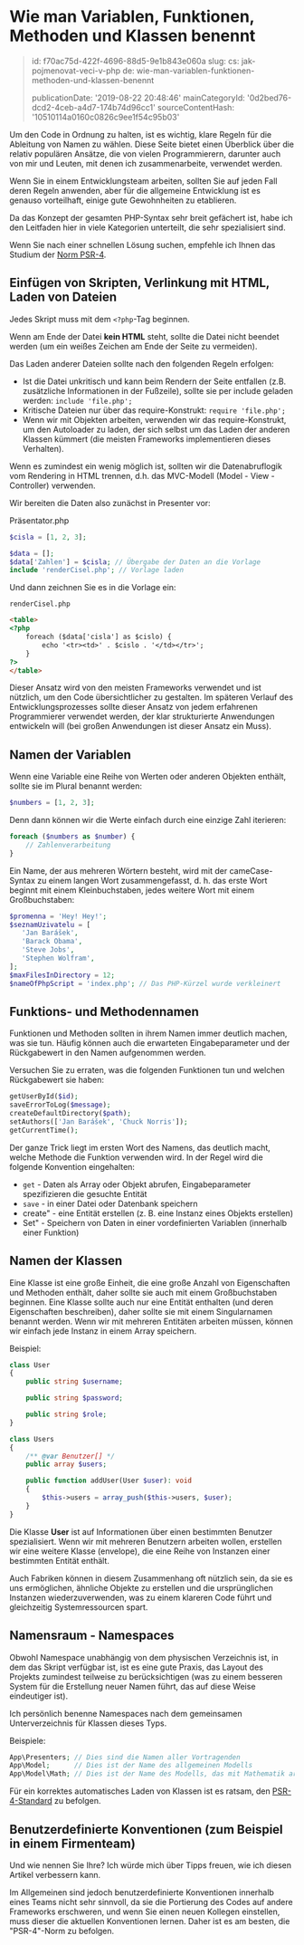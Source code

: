 Wie man Variablen, Funktionen, Methoden und Klassen benennt
===========================================================

> id: f70ac75d-422f-4696-88d5-9e1b843e060a
> slug:
> 	cs: jak-pojmenovat-veci-v-php
> 	de: wie-man-variablen-funktionen-methoden-und-klassen-benennt
> 
> publicationDate: '2019-08-22 20:48:46'
> mainCategoryId: '0d2bed76-dcd2-4ceb-a4d7-174b74d96cc1'
> sourceContentHash: '10510114a0160c0826c9ee1f54c95b03'

Um den Code in Ordnung zu halten, ist es wichtig, klare Regeln für die Ableitung von Namen zu wählen. Diese Seite bietet einen Überblick über die relativ populären Ansätze, die von vielen Programmierern, darunter auch von mir und Leuten, mit denen ich zusammenarbeite, verwendet werden.

Wenn Sie in einem Entwicklungsteam arbeiten, sollten Sie auf jeden Fall deren Regeln anwenden, aber für die allgemeine Entwicklung ist es genauso vorteilhaft, einige gute Gewohnheiten zu etablieren.

Da das Konzept der gesamten PHP-Syntax sehr breit gefächert ist, habe ich den Leitfaden hier in viele Kategorien unterteilt, die sehr spezialisiert sind.

Wenn Sie nach einer schnellen Lösung suchen, empfehle ich Ihnen das Studium der <a href="https://www.php-fig.org/psr/psr-4/">Norm PSR-4</a>.

Einfügen von Skripten, Verlinkung mit HTML, Laden von Dateien
---------------------------------------------------

Jedes Skript muss mit dem `<?php`-Tag beginnen.

Wenn am Ende der Datei **kein HTML** steht, sollte die Datei nicht beendet werden (um ein weißes Zeichen am Ende der Seite zu vermeiden).

Das Laden anderer Dateien sollte nach den folgenden Regeln erfolgen:

- Ist die Datei unkritisch und kann beim Rendern der Seite entfallen (z.B. zusätzliche Informationen in der Fußzeile), sollte sie per include geladen werden: `include 'file.php';`
- Kritische Dateien nur über das require-Konstrukt: `require 'file.php';`
- Wenn wir mit Objekten arbeiten, verwenden wir das require-Konstrukt, um den Autoloader zu laden, der sich selbst um das Laden der anderen Klassen kümmert (die meisten Frameworks implementieren dieses Verhalten).


Wenn es zumindest ein wenig möglich ist, sollten wir die Datenabruflogik vom Rendering in HTML trennen, d.h. das MVC-Modell (Model - View - Controller) verwenden.

Wir bereiten die Daten also zunächst in Presenter vor:

Präsentator.php

```php
$cisla = [1, 2, 3];

$data = [];
$data['Zahlen'] = $cisla; // Übergabe der Daten an die Vorlage
include 'renderCisel.php'; // Vorlage laden
```

Und dann zeichnen Sie es in die Vorlage ein:

`renderCisel.php`

```html
<table>
<?php
    foreach ($data['cisla'] as $cislo) {
        echo '<tr><td>' . $cislo . '</td></tr>';
    }
?>
</table>
```

Dieser Ansatz wird von den meisten Frameworks verwendet und ist nützlich, um den Code übersichtlicher zu gestalten. Im späteren Verlauf des Entwicklungsprozesses sollte dieser Ansatz von jedem erfahrenen Programmierer verwendet werden, der klar strukturierte Anwendungen entwickeln will (bei großen Anwendungen ist dieser Ansatz ein Muss).

Namen der Variablen
----------------

Wenn eine Variable eine Reihe von Werten oder anderen Objekten enthält, sollte sie im Plural benannt werden:

```php
$numbers = [1, 2, 3];
```

Denn dann können wir die Werte einfach durch eine einzige Zahl iterieren:

```php
foreach ($numbers as $number) {
    // Zahlenverarbeitung
}
```

Ein Name, der aus mehreren Wörtern besteht, wird mit der cameCase-Syntax zu einem langen Wort zusammengefasst, d. h. das erste Wort beginnt mit einem Kleinbuchstaben, jedes weitere Wort mit einem Großbuchstaben:

```php
$promenna = 'Hey! Hey!';
$seznamUzivatelu = [
   'Jan Barášek',
   'Barack Obama',
   'Steve Jobs',
   'Stephen Wolfram',
];
$maxFilesInDirectory = 12;
$nameOfPhpScript = 'index.php'; // Das PHP-Kürzel wurde verkleinert
```

Funktions- und Methodennamen
--------------------

Funktionen und Methoden sollten in ihrem Namen immer deutlich machen, was sie tun. Häufig können auch die erwarteten Eingabeparameter und der Rückgabewert in den Namen aufgenommen werden.

Versuchen Sie zu erraten, was die folgenden Funktionen tun und welchen Rückgabewert sie haben:

```php
getUserById($id);
saveErrorToLog($message);
createDefaultDirectory($path);
setAuthors(['Jan Barášek', 'Chuck Norris']);
getCurrentTime();
```

Der ganze Trick liegt im ersten Wort des Namens, das deutlich macht, welche Methode die Funktion verwenden wird. In der Regel wird die folgende Konvention eingehalten:

- `get` - Daten als Array oder Objekt abrufen, Eingabeparameter spezifizieren die gesuchte Entität
- `save` - in einer Datei oder Datenbank speichern
- create" - eine Entität erstellen (z. B. eine Instanz eines Objekts erstellen)
- Set" - Speichern von Daten in einer vordefinierten Variablen (innerhalb einer Funktion)

Namen der Klassen
----------

Eine Klasse ist eine große Einheit, die eine große Anzahl von Eigenschaften und Methoden enthält, daher sollte sie auch mit einem Großbuchstaben beginnen. Eine Klasse sollte auch nur eine Entität enthalten (und deren Eigenschaften beschreiben), daher sollte sie mit einem Singularnamen benannt werden. Wenn wir mit mehreren Entitäten arbeiten müssen, können wir einfach jede Instanz in einem Array speichern.

Beispiel:

```php
class User
{
    public string $username;

    public string $password;

    public string $role;
}

class Users
{
    /** @var Benutzer[] */
    public array $users;

    public function addUser(User $user): void
    {
        $this->users = array_push($this->users, $user);
    }
}
```

Die Klasse **User** ist auf Informationen über einen bestimmten Benutzer spezialisiert. Wenn wir mit mehreren Benutzern arbeiten wollen, erstellen wir eine weitere Klasse (envelope), die eine Reihe von Instanzen einer bestimmten Entität enthält.

Auch Fabriken können in diesem Zusammenhang oft nützlich sein, da sie es uns ermöglichen, ähnliche Objekte zu erstellen und die ursprünglichen Instanzen wiederzuverwenden, was zu einem klareren Code führt und gleichzeitig Systemressourcen spart.

Namensraum - Namespaces
---------------------------

Obwohl Namespace unabhängig von dem physischen Verzeichnis ist, in dem das Skript verfügbar ist, ist es eine gute Praxis, das Layout des Projekts zumindest teilweise zu berücksichtigen (was zu einem besseren System für die Erstellung neuer Namen führt, das auf diese Weise eindeutiger ist).

Ich persönlich benenne Namespaces nach dem gemeinsamen Unterverzeichnis für Klassen dieses Typs.

Beispiele:

```php
App\Presenters; // Dies sind die Namen aller Vortragenden
App\Model;      // Dies ist der Name des allgemeinen Modells
App\Model\Math; // Dies ist der Name des Modells, das mit Mathematik arbeitet
```

Für ein korrektes automatisches Laden von Klassen ist es ratsam, den <a href="https://jakpsatphp.cz/PSR4/">PSR-4-Standard</a> zu befolgen.

Benutzerdefinierte Konventionen (zum Beispiel in einem Firmenteam)
-----------------------------------------

Und wie nennen Sie Ihre? Ich würde mich über Tipps freuen, wie ich diesen Artikel verbessern kann.

Im Allgemeinen sind jedoch benutzerdefinierte Konventionen innerhalb eines Teams nicht sehr sinnvoll, da sie die Portierung des Codes auf andere Frameworks erschweren, und wenn Sie einen neuen Kollegen einstellen, muss dieser die aktuellen Konventionen lernen. Daher ist es am besten, die "PSR-4"-Norm zu befolgen.
